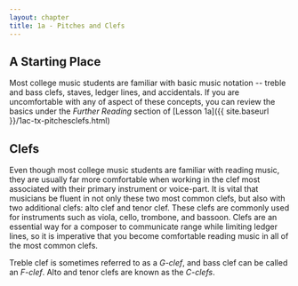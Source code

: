 ```yaml
---
layout: chapter
title: 1a - Pitches and Clefs
---
```


## A Starting Place

Most college music students are familiar with basic music notation -- treble and bass clefs, staves, ledger lines, and accidentals. If you are uncomfortable with any of aspect of these concepts, you can review the basics under the *Further Reading* section of [Lesson 1a]({{ site.baseurl }}/1ac-tx-pitchesclefs.html)

## Clefs

Even though most college music students are familiar with reading music, they are usually far more comfortable when working in the clef most associated with their primary instrument or voice-part. It is vital that musicians be fluent in not only these two most common clefs, but also with two additional clefs: alto clef and tenor clef. These clefs are commonly used for instruments such as viola, cello, trombone, and bassoon. Clefs are an essential way for a composer to communicate range while limiting ledger lines, so it is imperative that you become comfortable reading music in all of the most common clefs.

Treble clef is sometimes referred to as a *G-clef*, and bass clef can be called an *F-clef*.
Alto and tenor clefs are known as the *C-clefs*. 